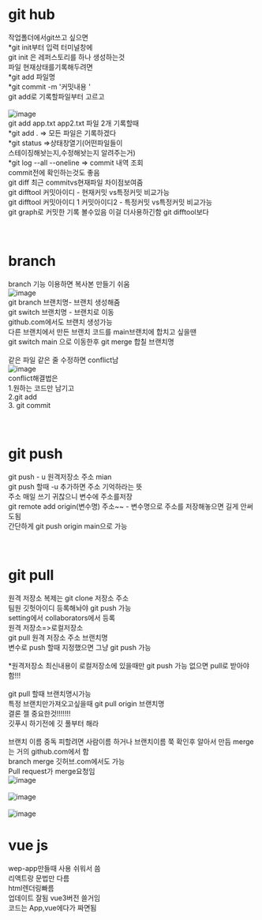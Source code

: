 # git hub
작업폴더에서git쓰고 싶으면 <br>
*git init부터 입력 터미널창에<br>
git init 은 레퍼스토리를 하나 생성하는것<br>
파일 현재상태를기록해두려면<br>
*git add 파일명<br>
*git commit -m '커밋내용 '<br>
git add로 기록할파일부터 고르고<br>\
![image](https://user-images.githubusercontent.com/77821108/223604752-45b76dba-65d5-419c-a729-dc4f2a588aef.png)<br>
git add app.txt app2.txt 파일 2개 기록할때<br>
*git add . => 모든 파일은 기록하겠다<br>
*git status =>상태창열기(어떤파일들이<br>
스테이징해놧는지,수정해놧는지 알려주는거)<br>
*git log --all --oneline => commit 내역 조회<br>
commit전에 확인하는것도 좋음<br>
git diff 최근 commitvs현재파일 차이점보여줌<br>
git difftool 커밋아이디 - 현재커밋 vs특정커밋 비교가능<br>
git difftool 커밋아이디 1 커밋아이디2 - 특정커밋 vs특정커밋 비교가능<br>
git graph로 커밋한 기록 볼수있음 이걸 더사용하긴함 git difftool보다<br><br><br>
# branch<br>
branch 기능 이용하면 복사본 만들기 쉬움<br>
![image](https://user-images.githubusercontent.com/77821108/223604900-a186238a-92ae-4ed5-8106-c1b1ecba9eb7.png)<br>
git branch 브랜치명- 브랜치 생성해줌<br>
git switch 브랜치명 - 브랜치로 이동<br>
github.com에서도 브랜치 생성가능<br>
다른 브랜치에서 만든 브랜치 코드를 main브랜치에 합치고 싶을땐<br>
git switch main 으로 이동한후 git merge 합칠 브랜치명<br><br>
같은 파일 같은 줄 수정하면 conflict남<br>
![image](https://user-images.githubusercontent.com/77821108/223605025-6c44ba4b-8458-45e5-a272-265fc8ea78f0.png)<br>
conflict해결법은<br>
1.원하는 코드만 남기고<br>
2.git add<br>
3. git commit<br><br><br>
# git push<br>
git push - u 원격저장소 주소 mian<br>
git push 할때 -u 추가하면 주소 기억하라는 뜻<br>
주소 매일 쓰기 귀찮으니 변수에 주소를저장<br>
git remote add origin(변수명) 주소~~ - 변수명으로 주소를 저장해놓으면 길게 안써도됨<br>
간단하게 git push origin main으로 가능<br><br><br>
# git pull<br>
원격 저장소 복제는
git clone 저장소 주소<br>
팀원 깃헛아이디 등록해놔야 git push 가능<br>
setting에서 collaborators에서 등록<br>
원격 저장소=>로컬저장소<br>
git pull 원격 저장소 주소 브랜치명<br>
변수로 push 할때 지정했으면 그냥 git push 가능<br><br>
*원격저장소 최신내용이 로컬저장소에 있을때만 git push 가능 없으면 pull로 받아야함!!!<br><br>
git pull 할때 브랜치명시가능<br>
특정 브랜치만가져오고싶을때
git pull origin 브랜치명<br>
결론 젤 중요한것!!!!!!!<br>
깃푸시 하기전에 깃 풀부터 해라<br><br>
브랜치 이름 중독 피할려면 사람이름 하거나 브랜치이름 쭉 확인후 알아서 만듬
merge는 거의 github.com에서 함<br>
branch merge 깃허브.com에서도 가능<br>
Pull request가 merge요청임<br>
![image](https://user-images.githubusercontent.com/77821108/223605210-041ac9c7-3b7a-4c80-ae3b-884946ebc5cb.png)<br><br>
![image](https://user-images.githubusercontent.com/77821108/223605227-f6d5594b-0c33-4df0-aa4e-1197e78563eb.png)<br><br>
![image](https://user-images.githubusercontent.com/77821108/223605553-e2644a24-4372-4030-a181-fe73a8d33045.png)


# vue js <br>
wep-app만들때 사용
쉬워서 씀<br>
리액트랑 문법만 다름<br>
html렌더링빠름<br>
업데이트 잘됨 vue3버전 쓸거임<br>
코드는 App,vue에다가 짜면됨<br>
<template>안에는 html 짜고<br>
<script>안에는 js짜고<br>
<style>안에는 css 짬<br>
node.js 16버전 사용 하고잇음<br>
미리보기 띄우고 싶으면 npm run serve<br>

app.vue에 짠 코드를 index.html 에 컴파일 해주는것임<br>
node_modules:프로젝트에 쓴는 라이브러리들<br>
src:소스코드 다 담는곳<br>
public :html파일,기타파일보관<br>
package.json:라이브러리 버전,프로젝트 설정기록<br>
# 데이터 바인딩<br><br>
{{ 데이터 바인딩 }}하는 이유<br>
html 에 하드코딩해놓으면 나중에 변경 어려움<br>
vue의 실시간 자동 렌더링(vue는 신기해서 data를 변경하면 data와 관련된 html에도 실시간으로 반영됨){{}}써야 실시간 자동렌더링 가능<br>
자주 변할것 같은 데이터드은 데이터로 보관하고 html에 {{꽂아넣으셈}}<br>
쇼핑몰 이름은 데이터 바인딩 안해도 됨 왜냐면 애초에 바뀔일이 없으니<br>
데이터는 object자료로 저장<br>
ex)
{자료이름:자료내용}<br>
스크립트 안에 있는 데이터를 html에 꽂아넣고 싶으면
{{ 데이터이름 }} 콧수염기호<br>
html속성도 데이터 바인딩 가능<br>
:속성 = '데이터이름'<br>
ex)<h3 :style='스타일'> 이름</h3><br><br><br>
# vue 반복문<br><br>
<태그 v-for="작명 in 몇회"><br>
 <a v-for="작명 in 3" :key="작명">Home</a> <br>
반복문 쓸때 :key안쓰면 에러남<br>
몇회가 몇번 반복할건지!<br>
vue 반복문 특<br>
array/object 집어넣기 가능<br>
-그럼 자료안의 데이터 갯수만큼 반복됨<br>
-그럼 작명한 변수는 데이터안의 자료가 됨<br>
:key=" " 의 용도<br>
-반복문 쓸때 꼭 써야함<br>
-반복문 돌린 요소를 컴퓨터가 구분하기 위해씀<br>
-변수 작명 2개까지 가능<br>
(a,i) 2개쓰면 가로안에 콤마로 구분<br>
-왼쪽 변수는 array내의 데이터<br>
-오른쪽 변수는 1씩 증가하는 정수<br>


# vue 모달창<br><br><br>
동적인 ui 만드는 법:<br>
ui의 현재 상태를 데이터로 저장해둠(모달창이 지금 어떻게 보여야함?)<br>
데이터에 따라 ui가 어떻게 보일지 작성<br>
v-if="조건식"<br>
은 조건식이 참일때만 html보여줌<br>
셋팅 이렇게 2-step 으로 잘해놓으면 ui켜고 끄기쉽게 가능<br>
실제 상품 데이터를 가져와서 html에 꽂아야함<br><br><br>

# vue 이벤트<br><br><br>
Vue방식은 v-on:click = ""<br>
축약은@click=""<br>
변수++는 변수에 1더해주는 문법<br>
여러가지 이벤트 사용가능<br>
vue에서 함수 만들고 싶으면
methods:{함수(){}} 안에 만드셈<br>
vue에서 함수 만들때 주의 사항<br>
-함수안에서 데이터 쓸땐 this.데이터명<br>
vue개발 팁!!<br>
데이터 어떻게 만들지먼저 생각ㄱㄱ<br>
데이터를 어떻게 만들면내가 편할지 생각<br>
src에 있는거 가져올때 경로는 ./부터


